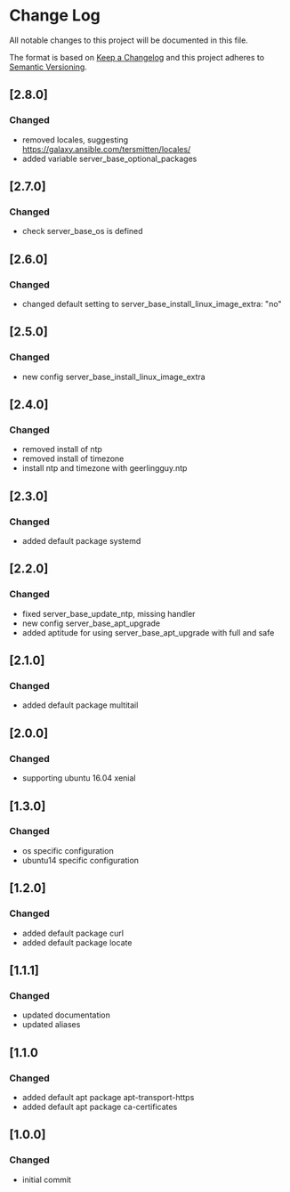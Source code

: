 # Change Log
All notable changes to this project will be documented in this file.

The format is based on [Keep a Changelog](http://keepachangelog.com/)
and this project adheres to [Semantic Versioning](http://semver.org/).


## [2.8.0]
### Changed
- removed locales, suggesting https://galaxy.ansible.com/tersmitten/locales/
- added variable server_base_optional_packages


## [2.7.0]
### Changed
- check server_base_os is defined


## [2.6.0]
### Changed
- changed default setting to server_base_install_linux_image_extra: "no"


## [2.5.0]
### Changed
- new config server_base_install_linux_image_extra


## [2.4.0]
### Changed
- removed install of ntp
- removed install of timezone
- install ntp and timezone with geerlingguy.ntp


## [2.3.0]
### Changed
- added default package systemd

## [2.2.0]
### Changed
- fixed server_base_update_ntp, missing handler
- new config server_base_apt_upgrade
- added aptitude for using server_base_apt_upgrade with full and safe


## [2.1.0]
### Changed
- added default package multitail


## [2.0.0]
### Changed
- supporting ubuntu 16.04 xenial


## [1.3.0]
### Changed
- os specific configuration
- ubuntu14 specific configuration


## [1.2.0]
### Changed
- added default package curl
- added default package locate


## [1.1.1]
### Changed
- updated documentation
- updated aliases


## [1.1.0
### Changed
- added default apt package apt-transport-https
- added default apt package ca-certificates


## [1.0.0]
### Changed
- initial commit
